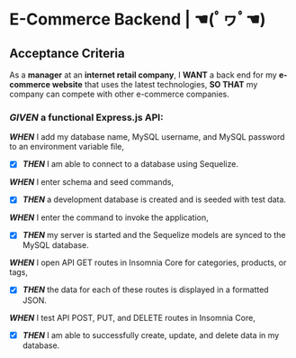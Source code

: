 # E-Commerce Backend | ☚(ﾟヮﾟ☚)

## Acceptance Criteria
As a __manager__ at an __internet retail company__,
I __WANT__ a back end for my __e-commerce website__ that uses the latest technologies,
__SO THAT__ my company can compete with other e-commerce companies.

### *GIVEN* a functional Express.js API:

***WHEN*** I add my database name, MySQL username, and MySQL password to an environment variable file,
- [x] ***THEN*** I am able to connect to a database using Sequelize.

***WHEN*** I enter schema and seed commands,
- [x] ***THEN*** a development database is created and is seeded with test data.

***WHEN*** I enter the command to invoke the application,
- [x] ***THEN*** my server is started and the Sequelize models are synced to the MySQL database.

***WHEN*** I open API GET routes in Insomnia Core for categories, products, or tags,
- [x] ***THEN*** the data for each of these routes is displayed in a formatted JSON.

***WHEN*** I test API POST, PUT, and DELETE routes in Insomnia Core,
- [x] ***THEN*** I am able to successfully create, update, and delete data in my database.